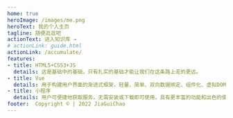 ```yaml
---
home: true
heroImage: /images/me.png
heroText: 我的个人主页
tagline: 随便逛逛吧
actionText: 进入知识库 →
# actionLink: guide.html
actionLink: /accumulate/
features:
- title: HTML5+CSS3+JS
  details: 这是基础中的基础，只有扎实的基础才能让我们在这条路上走的更远。
- title: Vue
  details: 用于构建用户界面的渐进式框架，轻量、简单、双向数据绑定、组件化、虚拟DOM、运行速度快。
- title: 小程序
  details: 用户可便捷地获取服务，无需安装或下载即可使用，具有更丰富的功能和出色的使用体验。
footer:  Copyright © | 2022 JiaGuiChao
---
```


<!-- :tada: :100:

::: tip 提示
this is a tip
:::

::: warning 注意
this is a tip
:::

::: danger 警告
this is a tip
::: -->

<!-- ``` js
<script>
	console.log('Hello world')
</script>
``` -->